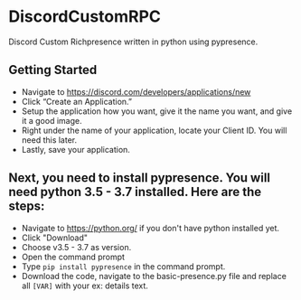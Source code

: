 # DiscordCustomRPC
Discord Custom Richpresence written in python using pypresence.


## Getting Started
- Navigate to https://discord.com/developers/applications/new 
- Click “Create an Application.”
- Setup the application how you want, give it the name you want, and give it a good image.
- Right under the name of your application, locate your Client ID. You will need this later.
- Lastly, save your application.

## Next, you need to install pypresence. You will need python 3.5 - 3.7 installed. Here are the steps:
- Navigate to https://python.org/ if you don't have python installed yet.
- Click "Download"
- Choose v3.5 - 3.7 as version.
- Open the command prompt
- Type ``pip install pypresence`` in the command prompt.
- Download the code, navigate to the basic-presence.py file and replace all ``[VAR]`` with your ex: details text.
